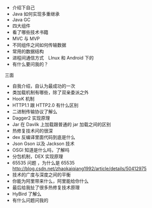 * 介绍下自己
* Java 如何实现多重继承
* Java GC
* 四大组件
* 看了哪些技术书籍
* MVC 与 MVP
* 不同组件之间如何传输数据
* 常用的数据结构
* 进程间通信方式　LInux 和 Android 下的
* 有什么要问我的？






三面


* 自我介绍，自认为最成功的一次
* 类加载机制有哪些，除了双亲委派之外
* HooK 机制
* HTTP1.1 跟 HTTP2.0 有什么区别
* 二进制传输协议了解么
* Dagger2 实现原理
* Jar 在 Davilk 上加载跟普通的 jar 加载之间的区别
* 热修复技术问的很深
* dex 反编译里面代码到底是什么
* Json Gson 以及 Jackson 技术
* OSGI 知道是什么吗，了解吗
* 分包机制，DEX 实现原理
* 65535 问题 ，为什么是 65535 http://blog.csdn.net/zhaokaiqiang1992/article/details/50412975
* 技术的广度与深度之间的平衡
* 你能为阿里带来什么，阿里能给你什么
* 最后给我扯了很多热修复技术原理
* HyBird 了解么
* 有什么问题问我的